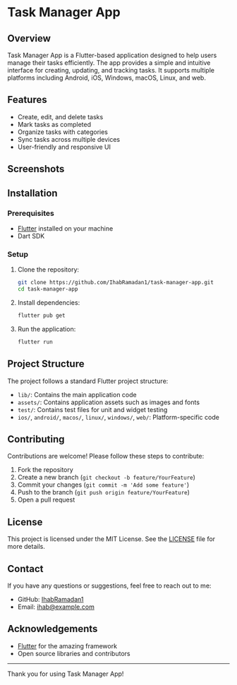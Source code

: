 # Task Manager App

## Overview

Task Manager App is a Flutter-based application designed to help users manage their tasks efficiently. The app provides a simple and intuitive interface for creating, updating, and tracking tasks. It supports multiple platforms including Android, iOS, Windows, macOS, Linux, and web.

## Features

- Create, edit, and delete tasks
- Mark tasks as completed
- Organize tasks with categories
- Sync tasks across multiple devices
- User-friendly and responsive UI

## Screenshots

<!-- Add screenshots here if available -->

## Installation

### Prerequisites

- [Flutter](https://flutter.dev/docs/get-started/install) installed on your machine
- Dart SDK

### Setup

1. Clone the repository:
    ```sh
    git clone https://github.com/IhabRamadan1/task-manager-app.git
    cd task-manager-app
    ```

2. Install dependencies:
    ```sh
    flutter pub get
    ```

3. Run the application:
    ```sh
    flutter run
    ```

## Project Structure

The project follows a standard Flutter project structure:

- `lib/`: Contains the main application code
- `assets/`: Contains application assets such as images and fonts
- `test/`: Contains test files for unit and widget testing
- `ios/`, `android/`, `macos/`, `linux/`, `windows/`, `web/`: Platform-specific code

## Contributing

Contributions are welcome! Please follow these steps to contribute:

1. Fork the repository
2. Create a new branch (`git checkout -b feature/YourFeature`)
3. Commit your changes (`git commit -m 'Add some feature'`)
4. Push to the branch (`git push origin feature/YourFeature`)
5. Open a pull request

## License

This project is licensed under the MIT License. See the [LICENSE](LICENSE) file for more details.

## Contact

If you have any questions or suggestions, feel free to reach out to me:

- GitHub: [IhabRamadan1](https://github.com/IhabRamadan1)
- Email: ihab@example.com

## Acknowledgements

- [Flutter](https://flutter.dev/) for the amazing framework
- Open source libraries and contributors

---

Thank you for using Task Manager App!
